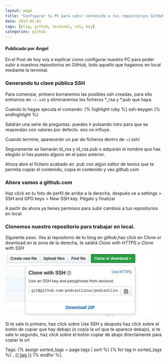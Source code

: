 ```yaml
---
layout: page
title: "Configurar tu PC para subir contenido a tus repositorios GitHub mediante la terminal"
date: 2017-05-01
tags: [blog, github, terminal, ssh, key]
categories: github
---
```

#### Publicado por Angel

En el Post de hoy voy a explicar como configurar nuestro PC para poder subir a nuestros repositorios en GitHub, todo aquello que hagamos en local mediante la terminal.  

### Generando tu clave pública SSH
Para comenzar, primero borraremos las posibles ssh creadas, para ello entramos en `~/.ssh` y eliminaremos los ficheros *_rsa y *.pub que haya.

Cuando lo hagas ejecuta el comando:
{% highlight ruby %}
ssh-keygen
{% endhighlight %}


Saldrán una serie de preguntas. puedes ir pulsando intro para que se respondan con valores por defecto. eso no influye.  

Cuando termine, aparecerán un par de ficheros dentro de ~/.ssh/  

Seguramente se llamarán id_rsa y id_rsa.pub o adquirán el nombre que has elegido si has puesto alguno en el paso anterior.

Ahora abre el fichero acabado en .pub con algún editor de textos que te permita copiar el contenido, copia el contenido y ves github.com  

### Ahora vamos a github.com

Haz click en tu foto de perfil de arriba a la derecha, después ve a settings > SSH and GPG keys > New SSH key. Pégalo y finalizar


A partir de ahora ya tienes permisos para subir cambios a tus repositorios en local.

### Clonemos nuestro repositorio para trabajar en local.

Siguiente paso. Ves al repositorio de tu blog en github,haz click en Clone or download en la zona de la derecha, te saldrá  *Clone with HTTPS o Clone with SSH*
![github](/img/post/github_key.png)

Si te sale lo primero, haz click sobre Use SSH y después haz click sobre el botón de copiar que hay debajo (o copia la url que te aparece debajo), si te sale lo segundo, haz click sobre el botón copiar de abajo directamente para copiar la url

Tags: {% assign sorted_tags = page.tags | sort %} {% for tag in sorted_tags %} , <span class="tag"><a href="/tag#{{ tag }}">{{ tag }}</a></span> {% endfor %},
